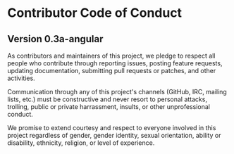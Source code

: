 # Contributor Code of Conduct
## Version 0.3a-angular

As contributors and maintainers of this project, we pledge to respect all people who contribute through reporting issues, posting feature requests, updating documentation, submitting pull requests or patches, and other activities.

Communication through any of this project's channels (GitHub, IRC, mailing lists, etc.) must be constructive and never resort to personal attacks, trolling, public or private harrassment, insults, or other unprofessional conduct.

We promise to extend courtesy and respect to everyone involved in this project regardless of gender, gender identity, sexual orientation, ability or disability, ethnicity, religion, or level of experience.
